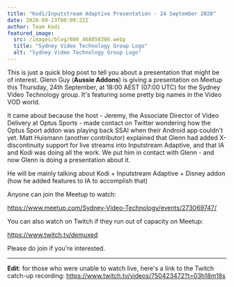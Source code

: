 ```yaml
---
title: "Kodi/Inputstream Adaptive Presentation - 24 September 2020"
date: 2020-09-23T00:09:22Z
author: Team Kodi
featured_image:
  src: /images/blog/600_468058366.webp
  title: "Sydney Video Technology Group Logo"
  alt: "Sydney Video Technology Group Logo"
---
```


This is just a quick blog post to tell you about a presentation that might be of interest. Glenn Guy (**Aussie Addons**) is giving a presentation on Meetup this Thursday, 24th September, at 18:00 AEST (07:00 UTC) for the Sydney Video Technology group. It's featuring some pretty big names in the Video VOD world.

It came about because the host - Jeremy, the Associate Director of Video Delivery at Optus Sports - made contact on Twitter wondering how the Optus Sport addon was playing back SSAI when their Android app couldn't yet. Matt Huismann (another contributor) explained that Glenn had added X-discontinuity support for live streams into Inputstream Adaptive, and that IA and Kodi was doing all the work. We put him in contact with Glenn - and now Glenn is doing a presentation about it.

He will be mainly talking about Kodi + Inputstream Adaptive + Disney addon (how he added features to IA to accomplish that)

Anyone can join the Meetup to watch:

<https://www.meetup.com/Sydney-Video-Technology/events/273069747/>

You can also watch on Twitch if they run out of capacity on Meetup:

<https://www.twitch.tv/demuxed>

Please do join if you're interested.

---

**Edit**: for those who were unable to watch live, here's a link to the Twitch catch-up recording: <https://www.twitch.tv/videos/750423472?t=03h18m18s>
